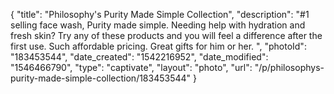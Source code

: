 {
    "title": "Philosophy's Purity Made Simple Collection",
    "description": "#1 selling face wash, Purity made simple. Needing help with hydration and fresh skin? Try any of these products and you will feel a difference after the first use. Such affordable pricing. Great gifts for him or her. ",
    "photoId": "183453544",
    "date_created": "1542216952",
    "date_modified": "1546466790",
    "type": "captivate",
    "layout": "photo",
    "url": "\/p\/philosophys-purity-made-simple-collection\/183453544"
}